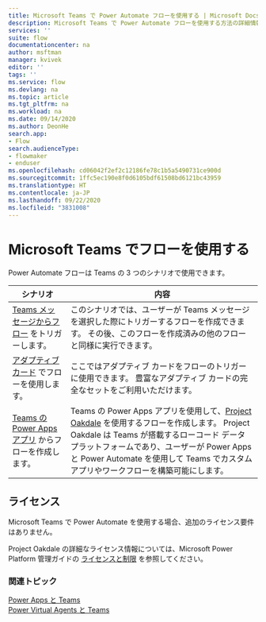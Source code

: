 ```yaml
---
title: Microsoft Teams で Power Automate フローを使用する | Microsoft Docs
description: Microsoft Teams で Power Automate フローを使用する方法の詳細情報。
services: ''
suite: flow
documentationcenter: na
author: msftman
manager: kvivek
editor: ''
tags: ''
ms.service: flow
ms.devlang: na
ms.topic: article
ms.tgt_pltfrm: na
ms.workload: na
ms.date: 09/14/2020
ms.author: DeonHe
search.app:
- Flow
search.audienceType:
- flowmaker
- enduser
ms.openlocfilehash: cd06042f2ef2c12186fe78c1b5a5490731ce900d
ms.sourcegitcommit: 1ffc5ec190e8f0d6105bdf61508bd6121bc43959
ms.translationtype: HT
ms.contentlocale: ja-JP
ms.lasthandoff: 09/22/2020
ms.locfileid: "3831008"
---
```

# <a name="use-flows-in-microsoft-teams"></a>Microsoft Teams でフローを使用する

Power Automate フローは Teams の 3 つのシナリオで使用できます。<!--Via Writing Style Guide, introduce tables with a period, not a colon.-->

シナリオ|内容
--------|-------
[Teams メッセージからフロー](../trigger-flow-teams-message.md) をトリガーします。| このシナリオでは、ユーザーが Teams メッセージを選択した際にトリガーするフローを作成できます。 その後、このフローを作成済みの他のフローと同様に実行できます。
[アダプティブ カード](../create-adaptive-cards.md) でフローを使用します。| ここではアダプティブ カードをフローのトリガーに使用できます。 豊富なアダプティブ カードの完全なセットをご利用いただけます。
[Teams の Power Apps アプリ](./create-flows-power-apps-app.md) からフローを作成します。|Teams の Power Apps アプリを使用して、[Project Oakdale](/powerapps/teams/overview) を使用するフローを作成します。 Project Oakdale は Teams が搭載するローコード データ プラットフォームであり、ユーザーが Power Apps と Power Automate を使用して Teams でカスタム アプリやワークフローを構築可能にします。

## <a name="licensing"></a>ライセンス

Microsoft Teams で Power Automate を使用する場合、追加のライセンス要件はありません。

Project Oakdale の詳細なライセンス情報については、Microsoft Power Platform 管理ガイドの [ライセンスと制限](/power-platform/admin/about-teams-environment?branch=teams-preview#licensing-and-restrictions) を参照してください。

### <a name="related-topics"></a>関連トピック

[Power Apps と Teams](/powerapps/teams/overview)<br/>
[Power Virtual Agents と Teams]( https://aka.ms/pva-teams-docs)
